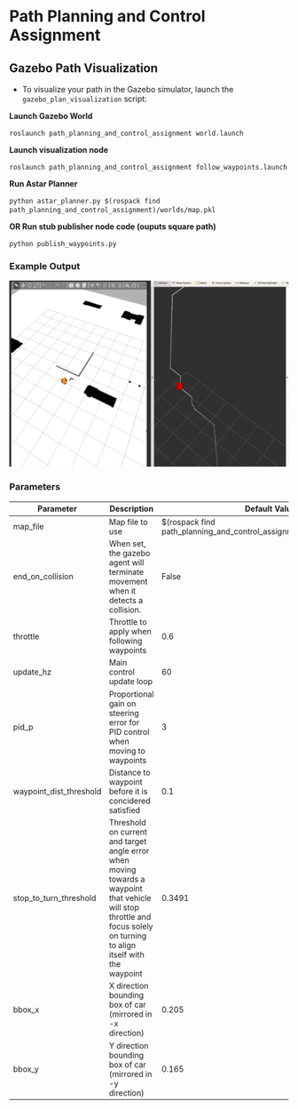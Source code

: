 # Path Planning and Control Assignment 

## Gazebo Path Visualization 
- To visualize your path in the Gazebo simulator, launch the `gazebo_plan_visualization` script: 


__Launch Gazebo World__
```shell script
roslaunch path_planning_and_control_assignment world.launch
```

__Launch visualization node__
```shell script
roslaunch path_planning_and_control_assignment follow_waypoints.launch
```

__Run Astar Planner__
```shell script
python astar_planner.py $(rospack find path_planning_and_control_assignment)/worlds/map.pkl
```
__OR Run stub publisher node code (ouputs square path)__
```shell script
python publish_waypoints.py 
```

### Example Output

![sample_visualization](documentation/sample_visualization.png)


### Parameters

| Parameter | Description | Default Value | 
|------------|-----------|-------------|
map_file | Map file to use | $(rospack find path_planning_and_control_assignment)/materials/map.png | 
end_on_collision | When set, the gazebo agent will terminate movement when it detects a collision. | False |
throttle | Throttle to apply when following waypoints  | 0.6 |
update_hz | Main control update loop | 60 |
pid_p | Proportional gain on steering error for PID control when moving to waypoints | 3 | 
waypoint_dist_threshold | Distance to waypoint before it is concidered satisfied | 0.1 | 
stop_to_turn_threshold | Threshold on current and target angle error when moving towards a waypoint that vehicle will stop throttle and focus solely on turning to align itself with the waypoint | 0.3491 | 
bbox_x | X direction bounding box of car (mirrored in -x direction) | 0.205 | 
bbox_y | Y direction bounding box of car (mirrored in -y direction) | 0.165 | 

 



